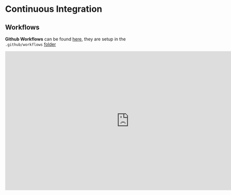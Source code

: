 # Continuous Integration

## Workflows

**Github Workflows** can be found [here](https://github.com/CartONG/plateforme-urbaine-cameroun/actions),
they are setup in the `.github/workflows` [folder](https://github.com/CartONG/plateforme-urbaine-cameroun/tree/main/.github/workflows)

<iframe style="border: 1px solid rgba(0, 0, 0, 0.1);" width="800" height="450" src="https://www.figma.com/embed?embed_host=share&url=https%3A%2F%2Fwww.figma.com%2Fboard%2FzFS6Ok8onp5b1AniszpVhw%2FExpertise-France%3Fnode-id%3D57-748%26t%3DgMD4VH1Yzsn47pko-1" allowfullscreen></iframe>

